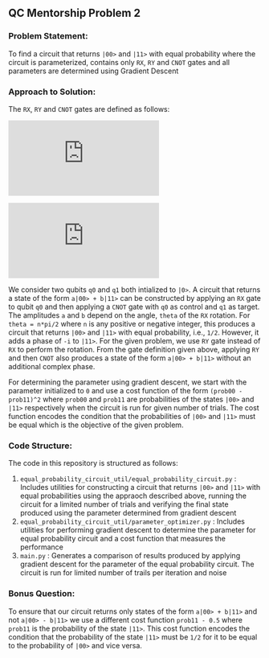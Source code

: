 ## QC Mentorship Problem 2 
### Problem Statement:
To find a circuit that returns `|00>` and `|11>` with equal probability where the circuit is parameterized, contains only `RX`, `RY` and `CNOT` gates and all parameters are determined using Gradient Descent

### Approach to Solution:
The `RX`, `RY` and `CNOT` gates are defined as follows:

![equation](https://latex.codecogs.com/gif.latex?%5Cinline%20RX%20%3D%20%5Cbegin%7Bbmatrix%7D%20%5Ccos%28%5CPhi%20/2%29%20%26%20-i%5Csin%28%5CPhi%20/2%29%20%5C%5C%20-i%5Csin%28%5CPhi%20/2%29%20%26%20%5Ccos%28%5CPhi%20/2%29%20%5C%5C%20%5Cend%7Bbmatrix%7D%20RY%20%3D%20%5Cbegin%7Bbmatrix%7D%20%5Ccos%28%5CPhi%20/2%29%20%26%20-%5Csin%28%5CPhi%20/2%29%20%5C%5C%20%5Csin%28%5CPhi%20/2%29%20%26%20%5Ccos%28%5CPhi%20/2%29%20%5C%5C%20%5Cend%7Bbmatrix%7D)

![equation](https://latex.codecogs.com/gif.latex?%5Cinline%20%5Csmall%20CNOT%20%3D%20%5Cbegin%7Bbmatrix%7D%201%20%26%200%20%26%200%20%26%200%5C%5C%200%20%26%201%20%26%200%20%26%200%5C%5C%200%20%26%200%20%26%200%20%26%201%5C%5C%200%20%26%200%20%26%201%20%26%200%20%5Cend%7Bbmatrix%7D)

We consider two qubits `q0` and `q1` both intialized to `|0>`. A circuit that returns a state of the form `a|00> + b|11>` can be constructed by applying an `RX` gate to qubit `q0` and then applying a `CNOT` gate with `q0` as control and `q1` as target. The amplitudes `a` and `b` depend on the angle, `theta` of the `RX` rotation. For `theta = n*pi/2` where `n` is any positive or negative integer, this produces a circuit that returns `|00>` and `|11>` with equal probability, i.e., `1/2`. However, it adds a phase of `-i` to `|11>`. For the given problem, we use `RY` gate instead of `RX` to perform the rotation. From the gate definition given above, applying `RY` and then `CNOT` also produces a state of the form `a|00> + b|11>` without an additional complex phase. 

For determining the parameter using gradient descent, we start with the parameter initialized to `0` and use a cost function of the form `(prob00 - prob11)^2` where `prob00` and `prob11` are probabilities of the states `|00>` and `|11>` respectively when the circuit is run for given number of trials. The cost function encodes the condition that the probabilities of `|00>` and `|11>` must be equal which is the objective of the given problem.

### Code Structure:
The code in this repository is structured as follows:
1. `equal_probability_circuit_util/equal_probability_circuit.py` : Includes utilities for constructing a circuit that returns `|00>` and `|11>` with equal probabilities using the appraoch described above, running the circuit for a limited number of trials and verifying the final state produced using the parameter determined from gradient descent
2. `equal_probability_circuit_util/parameter_optimizer.py` : Includes utilities for performing gradient descent to determine the parameter for equal probability circuit and a cost function that measures the performance
3. `main.py` : Generates a comparison of results produced by applying gradient descent for the parameter of the equal probability circuit. The circuit is run for limited number of trails per iteration and noise

### Bonus Question:
To ensure that our circuit returns only states of the form `a|00> + b|11>` and not `a|00> - b|11>` we use a different cost function `prob11 - 0.5` where `prob11` is the probability of the state `|11>`. This cost function encodes the condition that the probability of the state `|11>` must be `1/2` for it to be equal to the probability of `|00>` and vice versa.





